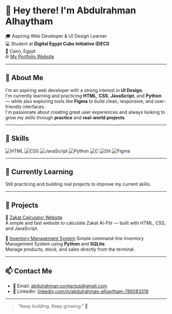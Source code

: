# 👋 Hey there! I'm Abdulrahman Alhaytham

🎓 Aspiring Web Developer & UI Design Learner  
💻 Student at **Digital Egypt Cubs Initiative (DECI)**  
📍 Cairo, Egypt  
🌐 [My Portfolio Website](https://abdulrahmanalhaythem.vercel.app)

---

## 🚀 About Me

I'm an aspiring web developer with a strong interest in **UI Design**.  
I'm currently learning and practicing **HTML**, **CSS**, **JavaScript**, and **Python** — while also exploring tools like **Figma** to build clean, responsive, and user-friendly interfaces.  
I'm passionate about creating great user experiences and always looking to grow my skills through **practice** and **real-world projects**.

---

## 🧠 Skills

![HTML](https://img.shields.io/badge/HTML-239120?style=for-the-badge&logo=html5&logoColor=white)
![CSS](https://img.shields.io/badge/CSS-1572B6?style=for-the-badge&logo=css3&logoColor=white)
![JavaScript](https://img.shields.io/badge/JavaScript-F7DF1E?style=for-the-badge&logo=javascript&logoColor=black)
![Python](https://img.shields.io/badge/Python-3776AB?style=for-the-badge&logo=python&logoColor=white)
![C](https://img.shields.io/badge/C-00599C?style=for-the-badge&logo=c&logoColor=white)
![Git](https://img.shields.io/badge/Git-F05032?style=for-the-badge&logo=git&logoColor=white)
![Figma](https://img.shields.io/badge/Figma-F24E1E?style=for-the-badge&logo=figma&logoColor=white)

---

## 🌱 Currently Learning

Still practicing and building real projects to improve my current skills.

---

## 📌 Projects

🔹 [Zakat Calculator Website](https://zakatalfetrcalculator.netlify.app/)  
A simple and fast website to calculate Zakat Al-Fitr — built with HTML, CSS, and JavaScript.

🔹 [Inventory Management System](https://github.com/abdo13579/Inventory-Management-System)
Simple command-line Inventory Management System using **Python** and **SQLite**.  
Manage products, stock, and sales directly from the terminal.

---

## 📫 Contact Me

- 📧 Email: [abdulrahman.contactus@gmail.com](mailto:abdulrahman.contactus@gmail.com)  
- 💼 LinkedIn: [linkedin.com/in/abdulrahman-alhaytham-789283319](https://www.linkedin.com/in/abdulrahman-alhaytham-789283319)

---

> “Keep building. Keep growing.” 🌱

